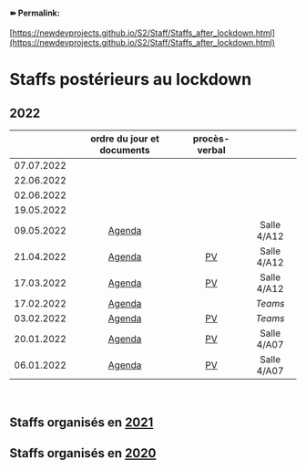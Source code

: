 <link rel="stylesheet" href="https://newdevprojects.github.io/S2/S2.css">

#### &#10173; Permalink: 
[https://newdevprojects.github.io/S2/Staff/Staffs_after_lockdown.html](https://newdevprojects.github.io/S2/Staff/Staffs_after_lockdown.html)

# Staffs postérieurs au lockdown

## 2022

| &nbsp; | ordre du jour et documents | procès-verbal | &nbsp; |
| :---: | :---: | :---: | :---: |
| 07.07.2022 | &nbsp; | &nbsp; | &nbsp; |
| 22.06.2022 | &nbsp; | &nbsp; | &nbsp; |
| 02.06.2022 | &nbsp; | &nbsp; | &nbsp; |
| 19.05.2022 | &nbsp; | &nbsp; | &nbsp; |
| 09.05.2022 | [Agenda](http://simp.ly/p/28t6xN) | &nbsp; | Salle 4/A12 |
| 21.04.2022 | [Agenda](http://simp.ly/p/tYJF10) | [PV](http://simp.ly/p/zdYbGJ) | Salle 4/A12 |
| 17.03.2022 | [Agenda](http://simp.ly/p/mLbhkG) | [PV](http://simp.ly/p/1rpGdm) | Salle 4/A12 |
| 17.02.2022 | [Agenda](http://simp.ly/p/1WGlqz) | &nbsp; | *Teams* |
| 03.02.2022 | [Agenda](http://simp.ly/p/5m6j2W) | [PV](http://simp.ly/p/9fXwDN) | *Teams* |
| 20.01.2022 | [Agenda](http://simp.ly/p/2VRD9F) | [PV](http://simp.ly/p/cV8nsc) | Salle 4/A07 |
| 06.01.2022 | [Agenda](http://simp.ly/p/CQxlvW) | [PV](http://simp.ly/p/974TQB) | Salle 4/A07 |

&nbsp;

## Staffs organisés en [2021](Staffs_after_lockdown_2021.md)

## Staffs organisés en [2020](Staffs_after_lockdown_2020.md)

